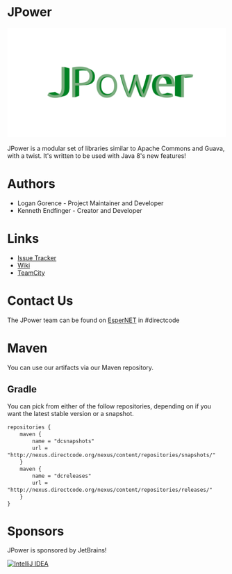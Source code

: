 # JPower

![JPower Logo](docs/logo.png)

JPower is a modular set of libraries similar to Apache Commons and Guava, with a twist. It's written to be used with Java 8's new features!

# Authors

- Logan Gorence - Project Maintainer and Developer
- Kenneth Endfinger - Creator and Developer

# Links

- [Issue Tracker](http://github.com/DirectMyFile/JPower/issues)
- [Wiki](http://github.com/DirectMyFile/JPower/wiki)
- [TeamCity](https://ci.directcode.org/viewType.html?buildTypeId=DirectCode_JPower_Primary)

# Contact Us

The JPower team can be found on [EsperNET](http://esper.net/) in #directcode

# Maven

You can use our artifacts via our Maven repository.

## Gradle

You can pick from either of the follow repositories, depending on if you want the
latest stable version or a snapshot.

```
repositories {
    maven {
        name = "dcsnapshots"
        url = "http://nexus.directcode.org/nexus/content/repositories/snapshots/"
    }
    maven {
        name = "dcreleases"
        url = "http://nexus.directcode.org/nexus/content/repositories/releases/"
    }
}
```

# Sponsors

JPower is sponsored by JetBrains!

[![IntelliJ IDEA](http://www.jetbrains.com/img/logos/logo_intellij_idea.png)](http://www.jetbrains.com/idea/)
